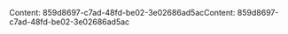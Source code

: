<span data-ttu-id="62cac-101">Content: 859d8697-c7ad-48fd-be02-3e02686ad5ac</span><span class="sxs-lookup"><span data-stu-id="62cac-101">Content: 859d8697-c7ad-48fd-be02-3e02686ad5ac</span></span>